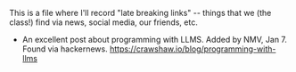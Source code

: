This is a file where I'll record "late breaking links" -- things that we (the class!) find via news, social media, our friends, etc.


- An excellent post about programming with LLMS. Added by NMV, Jan 7. Found via hackernews. https://crawshaw.io/blog/programming-with-llms